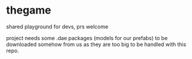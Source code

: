 # thegame
shared playground for devs, prs welcome

project needs some .dae packages (models for our prefabs) to be downloaded somehow from us as they are too big to be handled with this repo.
